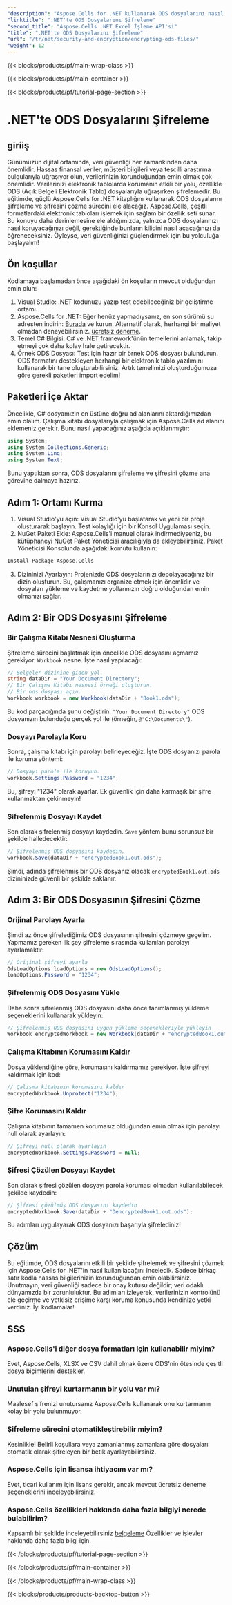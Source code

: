 ```yaml
---
"description": "Aspose.Cells for .NET kullanarak ODS dosyalarını nasıl şifreleyeceğinizi ve şifresini nasıl çözeceğinizi öğrenin. Verilerinizi güvence altına almak için adım adım bir kılavuz."
"linktitle": ".NET'te ODS Dosyalarını Şifreleme"
"second_title": "Aspose.Cells .NET Excel İşleme API'si"
"title": ".NET'te ODS Dosyalarını Şifreleme"
"url": "/tr/net/security-and-encryption/encrypting-ods-files/"
"weight": 12
---
```


{{< blocks/products/pf/main-wrap-class >}}

{{< blocks/products/pf/main-container >}}

{{< blocks/products/pf/tutorial-page-section >}}

# .NET'te ODS Dosyalarını Şifreleme

## giriiş
Günümüzün dijital ortamında, veri güvenliği her zamankinden daha önemlidir. Hassas finansal veriler, müşteri bilgileri veya tescilli araştırma bulgularıyla uğraşıyor olun, verilerinizin korunduğundan emin olmak çok önemlidir. Verilerinizi elektronik tablolarda korumanın etkili bir yolu, özellikle ODS (Açık Belgeli Elektronik Tablo) dosyalarıyla uğraşırken şifrelemedir. Bu eğitimde, güçlü Aspose.Cells for .NET kitaplığını kullanarak ODS dosyalarını şifreleme ve şifresini çözme sürecini ele alacağız.
Aspose.Cells, çeşitli formatlardaki elektronik tabloları işlemek için sağlam bir özellik seti sunar. Bu konuyu daha derinlemesine ele aldığımızda, yalnızca ODS dosyalarınızı nasıl koruyacağınızı değil, gerektiğinde bunların kilidini nasıl açacağınızı da öğreneceksiniz. Öyleyse, veri güvenliğinizi güçlendirmek için bu yolculuğa başlayalım!
## Ön koşullar
Kodlamaya başlamadan önce aşağıdaki ön koşulların mevcut olduğundan emin olun:
1. Visual Studio: .NET kodunuzu yazıp test edebileceğiniz bir geliştirme ortamı.
2. Aspose.Cells for .NET: Eğer henüz yapmadıysanız, en son sürümü şu adresten indirin: [Burada](https://releases.aspose.com/cells/net/) ve kurun. Alternatif olarak, herhangi bir maliyet olmadan deneyebilirsiniz. [ücretsiz deneme](https://releases.aspose.com/).
3. Temel C# Bilgisi: C# ve .NET framework'ünün temellerini anlamak, takip etmeyi çok daha kolay hale getirecektir.
4. Örnek ODS Dosyası: Test için hazır bir örnek ODS dosyası bulundurun. ODS formatını destekleyen herhangi bir elektronik tablo yazılımını kullanarak bir tane oluşturabilirsiniz.
Artık temelimizi oluşturduğumuza göre gerekli paketleri import edelim!
## Paketleri İçe Aktar
Öncelikle, C# dosyamızın en üstüne doğru ad alanlarını aktardığımızdan emin olalım. Çalışma kitabı dosyalarıyla çalışmak için Aspose.Cells ad alanını eklemeniz gerekir. Bunu nasıl yapacağınız aşağıda açıklanmıştır:
```csharp
using System;
using System.Collections.Generic;
using System.Linq;
using System.Text;
```
Bunu yaptıktan sonra, ODS dosyalarını şifreleme ve şifresini çözme ana görevine dalmaya hazırız.
## Adım 1: Ortamı Kurma
1. Visual Studio'yu açın: Visual Studio'yu başlatarak ve yeni bir proje oluşturarak başlayın. Test kolaylığı için bir Konsol Uygulaması seçin.
2. NuGet Paketi Ekle: Aspose.Cells'i manuel olarak indirmediyseniz, bu kütüphaneyi NuGet Paket Yöneticisi aracılığıyla da ekleyebilirsiniz. Paket Yöneticisi Konsolunda aşağıdaki komutu kullanın:
```bash
Install-Package Aspose.Cells
```
3. Dizininizi Ayarlayın: Projenizde ODS dosyalarınızı depolayacağınız bir dizin oluşturun. Bu, çalışmanızı organize etmek için önemlidir ve dosyaları yükleme ve kaydetme yollarınızın doğru olduğundan emin olmanızı sağlar.

## Adım 2: Bir ODS Dosyasını Şifreleme
### Bir Çalışma Kitabı Nesnesi Oluşturma
Şifreleme sürecini başlatmak için öncelikle ODS dosyasını açmamız gerekiyor. `Workbook` nesne. İşte nasıl yapılacağı:
```csharp
// Belgeler dizinine giden yol.
string dataDir = "Your Document Directory";
// Bir Çalışma Kitabı nesnesi örneği oluşturun.
// Bir ods dosyası açın.
Workbook workbook = new Workbook(dataDir + "Book1.ods");
```
Bu kod parçacığında şunu değiştirin: `"Your Document Directory"` ODS dosyanızın bulunduğu gerçek yol ile (örneğin, `@"C:\Documents\"`).
### Dosyayı Parolayla Koru
Sonra, çalışma kitabı için parolayı belirleyeceğiz. İşte ODS dosyanızı parola ile koruma yöntemi:
```csharp
// Dosyayı parola ile koruyun.
workbook.Settings.Password = "1234";
```
Bu, şifreyi "1234" olarak ayarlar. Ek güvenlik için daha karmaşık bir şifre kullanmaktan çekinmeyin!
### Şifrelenmiş Dosyayı Kaydet
Son olarak şifrelenmiş dosyayı kaydedin. `Save` yöntem bunu sorunsuz bir şekilde halledecektir:
```csharp
// Şifrelenmiş ODS dosyasını kaydedin.
workbook.Save(dataDir + "encryptedBook1.out.ods");
```
Şimdi, adında şifrelenmiş bir ODS dosyanız olacak `encryptedBook1.out.ods` dizininizde güvenli bir şekilde saklanır.
## Adım 3: Bir ODS Dosyasının Şifresini Çözme
### Orijinal Parolayı Ayarla
Şimdi az önce şifrelediğimiz ODS dosyasının şifresini çözmeye geçelim. Yapmamız gereken ilk şey şifreleme sırasında kullanılan parolayı ayarlamaktır:
```csharp
// Orijinal şifreyi ayarla
OdsLoadOptions loadOptions = new OdsLoadOptions();
loadOptions.Password = "1234";
```
### Şifrelenmiş ODS Dosyasını Yükle
Daha sonra şifrelenmiş ODS dosyasını daha önce tanımlanmış yükleme seçeneklerini kullanarak yükleyin:
```csharp
// Şifrelenmiş ODS dosyasını uygun yükleme seçenekleriyle yükleyin
Workbook encryptedWorkbook = new Workbook(dataDir + "encryptedBook1.out.ods", loadOptions);
```
### Çalışma Kitabının Korumasını Kaldır
Dosya yüklendiğine göre, korumasını kaldırmamız gerekiyor. İşte şifreyi kaldırmak için kod:
```csharp
// Çalışma kitabının korumasını kaldır
encryptedWorkbook.Unprotect("1234");
```
### Şifre Korumasını Kaldır
Çalışma kitabının tamamen korumasız olduğundan emin olmak için parolayı null olarak ayarlayın:
```csharp
// Şifreyi null olarak ayarlayın
encryptedWorkbook.Settings.Password = null;
```
### Şifresi Çözülen Dosyayı Kaydet
Son olarak şifresi çözülen dosyayı parola koruması olmadan kullanılabilecek şekilde kaydedin:
```csharp
// Şifresi çözülmüş ODS dosyasını kaydedin
encryptedWorkbook.Save(dataDir + "DencryptedBook1.out.ods");
```
Bu adımları uygulayarak ODS dosyanızı başarıyla şifrelediniz!
## Çözüm
Bu eğitimde, ODS dosyalarını etkili bir şekilde şifrelemek ve şifresini çözmek için Aspose.Cells for .NET'in nasıl kullanılacağını inceledik. Sadece birkaç satır kodla hassas bilgilerinizin korunduğundan emin olabilirsiniz. Unutmayın, veri güvenliği sadece bir onay kutusu değildir; veri odaklı dünyamızda bir zorunluluktur.
Bu adımları izleyerek, verilerinizin kontrolünü ele geçirme ve yetkisiz erişime karşı koruma konusunda kendinize yetki verdiniz. İyi kodlamalar!
## SSS
### Aspose.Cells'i diğer dosya formatları için kullanabilir miyim?
Evet, Aspose.Cells, XLSX ve CSV dahil olmak üzere ODS'nin ötesinde çeşitli dosya biçimlerini destekler.
### Unutulan şifreyi kurtarmanın bir yolu var mı?
Maalesef şifrenizi unutursanız Aspose.Cells kullanarak onu kurtarmanın kolay bir yolu bulunmuyor.
### Şifreleme sürecini otomatikleştirebilir miyim?
Kesinlikle! Belirli koşullara veya zamanlanmış zamanlara göre dosyaları otomatik olarak şifreleyen bir betik ayarlayabilirsiniz.
### Aspose.Cells için lisansa ihtiyacım var mı?
Evet, ticari kullanım için lisans gerekir, ancak mevcut ücretsiz deneme seçeneklerini inceleyebilirsiniz.
### Aspose.Cells özellikleri hakkında daha fazla bilgiyi nerede bulabilirim?
Kapsamlı bir şekilde inceleyebilirsiniz [belgeleme](https://reference.aspose.com/cells/net/) Özellikler ve işlevler hakkında daha fazla bilgi için.

{{< /blocks/products/pf/tutorial-page-section >}}

{{< /blocks/products/pf/main-container >}}

{{< /blocks/products/pf/main-wrap-class >}}

{{< blocks/products/products-backtop-button >}}